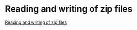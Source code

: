 # Reading and writing of zip files
[Reading and writing of zip files](https://aiwithcloud.com/2022/09/19/reading_and_writing_of_zip_files/)